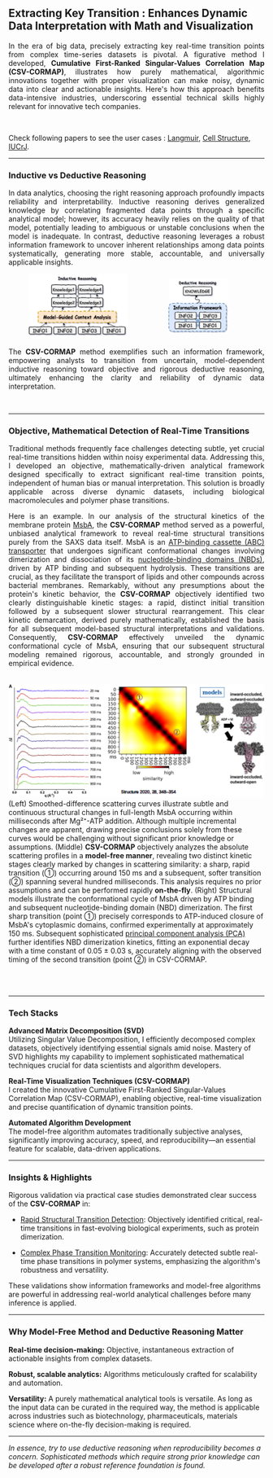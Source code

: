 ## Extracting Key Transition : Enhances Dynamic Data Interpretation with Math and Visualization

<div style="text-align: justify; overflow-wrap: break-word; hyphens: auto;">
In the era of big data, precisely extracting key real-time transition points from complex time-series datasets is pivotal. A figurative method I developed, <strong>Cumulative First-Ranked Singular-Values Correlation Map (CSV-CORMAP)</strong>, illustrates how purely mathematical, algorithmic innovations together with proper visualization can make noisy, dynamic data into clear and actionable insights. Here's how this approach benefits data-intensive industries, underscoring essential technical skills highly relevant for innovative tech companies.
</div>

&nbsp;

Check following papers to see the user cases : <a class="inline-link" href="https://pubs.acs.org/doi/full/10.1021/acs.langmuir.9b00728" target="_blank">Langmuir</a>, <a class="inline-link" href="https://www.sciencedirect.com/science/article/pii/S0969212619304393?via%3Dihub" target="_blank">Cell Structure</a>, <a class="inline-link" href="https://journals.iucr.org/m/issues/2018/06/00/mf5027/" target="_blank">IUCrJ</a>.

---

### Inductive vs Deductive Reasoning

<div style="text-align: justify; overflow-wrap: break-word; hyphens: auto;">
In data analytics, choosing the right reasoning approach profoundly impacts reliability and interpretability. Inductive reasoning derives generalized knowledge by correlating fragmented data points through a specific analytical model; however, its accuracy heavily relies on the quality of that model, potentially leading to ambiguous or unstable conclusions when the model is inadequate. In contrast, deductive reasoning leverages a robust information framework to uncover inherent relationships among data points systematically, generating more stable, accountable, and universally applicable insights. 
</div>

<div style="display: flex; justify-content: center; align-items: center;">
    <div style="display: flex; justify-content: center; width: 120%;">
        <figure style="width: 100%; height: auto; object-fit: contain;">
            <img src="/images/inductive_reasoning.webp" style="width: 100%; height: auto;">
        </figure>
    </div>
    <div style="display: flex; justify-content: center; width: 100%;">
        <figure style="width: 100%; height: auto; object-fit: contain;">
            <img src="/images/deductive_reasoning.webp" style="width: 80%; height: auto;">
        </figure>
    </div>

</div>

<div style="text-align: justify; overflow-wrap: break-word; hyphens: auto;">
The <strong>CSV-CORMAP</strong> method exemplifies such an information framework, empowering analysts to transition from uncertain, model-dependent inductive reasoning toward objective and rigorous deductive reasoning, ultimately enhancing the clarity and reliability of dynamic data interpretation.
</div>

&nbsp;

---

### Objective, Mathematical Detection of Real-Time Transitions

<div style="text-align: justify; overflow-wrap: break-word; hyphens: auto;">
<p>Traditional methods frequently face challenges detecting subtle, yet crucial real-time transitions hidden within noisy experimental data. Addressing this, I developed an objective, mathematically-driven analytical framework designed specifically to extract significant real-time transition points, independent of human bias or manual interpretation. This solution is broadly applicable across diverse dynamic datasets, including biological macromolecules and polymer phase transitions.</p>

<p>Here is an example. In our analysis of the structural kinetics of the membrane protein <a class="inline-link" href="https://www.nature.com/articles/ncomms12387" target="_blank">MsbA</a>, the <strong>CSV-CORMAP</strong> method served as a powerful, unbiased analytical framework to reveal real-time structural transitions purely from the SAXS data itself. MsbA is an <a class="inline-link" href="https://en.wikipedia.org/wiki/ATP-binding_cassette_transporter" target="_blank">ATP-binding cassette (ABC) transporter</a> that undergoes significant conformational changes involving dimerization and dissociation of its <a class="inline-link" href="https://pubs.acs.org/doi/10.1021/bi801745u" target="_blank">nucleotide-binding domains (NBDs)</a>, driven by ATP binding and subsequent hydrolysis. These transitions are crucial, as they facilitate the transport of lipids and other compounds across bacterial membranes. Remarkably, without any presumptions about the protein's kinetic behavior, the <strong>CSV-CORMAP</strong> objectively identified two clearly distinguishable kinetic stages: a rapid, distinct initial transition followed by a subsequent slower structural rearrangement. This clear kinetic demarcation, derived purely mathematically, established the basis for all subsequent model-based structural interpretations and validations. Consequently, <strong>CSV-CORMAP</strong> effectively unveiled the dynamic conformational cycle of MsbA, ensuring that our subsequent structural modeling remained rigorous, accountable, and strongly grounded in empirical evidence.</p>
</div>

<div style="display: flex; justify-content: center; margin: 2rem 0;">
  <figure style="margin: 0;">
    <img src="/images/csv_cormap_msba_full.png" alt="csv apt-binding" style="width: 100%; object-fit: cover; object-position: center  50% 50%;">
    <figcaption>
    (Left) Smoothed-difference scattering curves illustrate subtle and continuous structural changes in full-length MsbA occurring within milliseconds after Mg²⁺-ATP addition. Although multiple incremental changes are apparent, drawing precise conclusions solely from these curves would be challenging without significant prior knowledge or assumptions. (Middle) <strong>CSV-CORMAP</strong> objectively analyzes the absolute scattering profiles in a <strong>model-free manner</strong>, revealing two distinct kinetic stages clearly marked by changes in scattering similarity: a sharp, rapid transition (①) occurring around 150 ms and a subsequent, softer transition (②) spanning several hundred milliseconds. This analysis requires no prior assumptions and can be performed rapidly <strong>on-the-fly</strong>. (Right) Structural models illustrate the conformational cycle of MsbA driven by ATP binding and subsequent nucleotide-binding domain (NBD) dimerization. The first sharp transition (point ①) precisely corresponds to ATP-induced closure of MsbA's cytoplasmic domains, confirmed experimentally at approximately 150 ms. Subsequent sophisticated <a class="inline-link" href="https://en.wikipedia.org/wiki/Principal_component_analysis" target="_blank">principal component analysis (PCA)</a> further identifies NBD dimerization kinetics, fitting an exponential decay with a time constant of 0.05 ± 0.03 s, accurately aligning with the observed timing of the second transition (point ②) in CSV-CORMAP.
    </figcaption>
  </figure>
</div>

&nbsp;

---

### Tech Stacks

**Advanced Matrix Decomposition (SVD)**  
Utilizing Singular Value Decomposition, I efficiently decomposed complex datasets, objectively identifying essential signals amid noise. Mastery of SVD highlights my capability to implement sophisticated mathematical techniques crucial for data scientists and algorithm developers.

**Real-Time Visualization Techniques (CSV-CORMAP)**  
I created the innovative Cumulative First-Ranked Singular-Values Correlation Map (CSV-CORMAP), enabling objective, real-time visualization and precise quantification of dynamic transition points.

**Automated Algorithm Development**  
The model-free algorithm automates traditionally subjective analyses, significantly improving accuracy, speed, and reproducibility—an essential feature for scalable, data-driven applications.

---

### Insights & Highlights

Rigorous validation via practical case studies demonstrated clear success of the <strong>CSV-CORMAP</strong> in:

- <a class="inline-link" href="https://journals.iucr.org/m/issues/2018/06/00/mf5027/" target="_blank">Rapid Structural Transition Detection</a>: Objectively identified critical, real-time transitions in fast-evolving biological experiments, such as protein dimerization.

- <a class="inline-link" href="https://pubs.acs.org/doi/full/10.1021/acs.langmuir.9b00728" target="_blank">Complex Phase Transition Monitoring</a>: Accurately detected subtle real-time phase transitions in polymer systems, emphasizing the algorithm's robustness and versatility.

These validations show information frameworks and model-free algorithms are powerful in addressing real-world analytical challenges before many inference is applied.

---

### Why Model-Free Method and Deductive Reasoning Matter

**Real-time decision-making:** Objective, instantaneous extraction of actionable insights from complex datasets.

**Robust, scalable analytics:** Algorithms meticulously crafted for scalability and automation.

**Versatility:** A purely mathematical analytical tools is versatile. As long as the input data can be curated in the required way, the method is applicable across industries such as biotechnology, pharmaceuticals, materials science where on-the-fly decision-making is required.

---

_In essence, try to use deductive reasoning when reproducibility becomes a concern. Sophisticated methods which require strong prior knowledge can be developed after a robust reference foundation is found._
